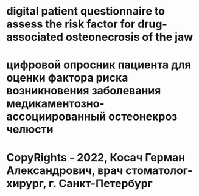 # digital patient questionnaire to assess the risk factor for drug-associated osteonecrosis of the jaw

# цифровой опросник пациента для оценки фактора риска возникновения заболевания медикаментозно-ассоциированный остеонекроз челюсти

# CopyRights - 2022, Косач Герман Александрович, врач стоматолог-хирург, г. Санкт-Петербург
